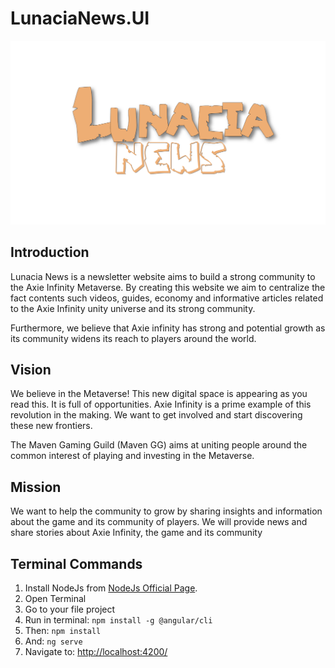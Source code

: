 # LunaciaNews.UI

![image](src\assets\img\lunacia-news.png)

 ## Introduction
 Lunacia News is a newsletter website aims to build a strong community to the Axie Infinity Metaverse. By creating this website we aim to centralize the fact contents such videos, guides, economy and informative articles related to the Axie Infinity unity universe and its strong community.
 
 Furthermore, we believe that Axie infinity has strong and potential growth as its community widens its reach to players around the world.

 ## Vision

 We believe in the Metaverse!
 This new digital space is appearing as you read this. It is full of opportunities.
 Axie Infinity is a prime example of this revolution in the making. We want to get involved and start discovering these new frontiers.
 
 The Maven Gaming Guild (Maven GG) aims at uniting people around the common interest of playing and investing in the Metaverse.

 ## Mission
 We want to help the community to grow by sharing insights and information about the game and its community of players.
 We will provide news and share stories about Axie Infinity, the game and its community

## Terminal Commands

1. Install NodeJs from [NodeJs Official Page](https://nodejs.org/en).
2. Open Terminal
3. Go to your file project
4. Run in terminal: ```npm install -g @angular/cli```
5. Then: ```npm install```
6. And: ```ng serve```
7. Navigate to: [http://localhost:4200/](http://localhost:4200/)